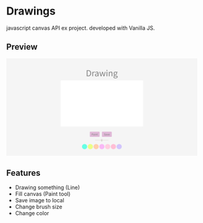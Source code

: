 # Drawings
javascript canvas API ex project.
developed with Vanilla JS.

## Preview
![](./preview.png)

## Features
- Drawing something (Line)
- Fill canvas (Paint tool)
- Save image to local
- Change brush size
- Change color


